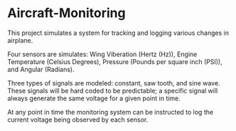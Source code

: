 # Aircraft-Monitoring

This project simulates a system for tracking and logging various changes in airplane.

Four sensors are simulates: Wing Viberation (Hertz (Hz)), Engine Temperature (Celsius Degrees), Pressure (Pounds per square inch (PSI)), and Angular (Radians).

Three types of signals are modeled: constant, saw tooth, and sine wave. These signals will be hard coded to be predictable; a specific signal will always generate the same voltage for a given point in time. 

At any point in time the monitoring system can be instructed to log the current voltage being observed by each sensor. 
